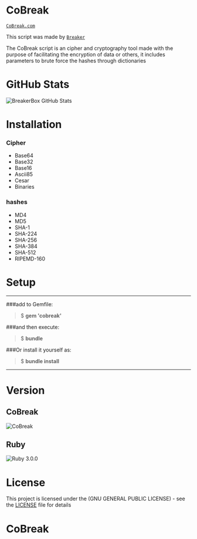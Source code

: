 # CoBreak

[`CoBreak.com`](https://github.com/BreakerBox/CoBreak.git)

This script was made by [`Breaker`](https://github.com/BreakerBox/CoBreak.git)

The CoBreak script is an cipher and cryptography tool made with the purpose of facilitating the encryption of data or others, it includes parameters to brute force the hashes through dictionaries

# GitHub Stats

![BreakerBox GitHub Stats](https://github-readme-stats.vercel.app/api?username=BreakerBox&show_icons=true&theme=midnight-purple)

# Installation

### Cipher

 - Base64
 - Base32
 - Base16
 - Ascii85
 - Cesar
 - Binaries

### hashes

 - MD4
 - MD5
 - SHA-1
 - SHA-224
 - SHA-256
 - SHA-384
 - SHA-512
 - RIPEMD-160
# Setup
---
###add to Gemfile:

> $ **gem 'cobreak'**

###and then execute:

> $ **bundle**

###Or install it yourself as:

> $ **bundle install**


---
# Version
## CoBreak

![CoBreak](https://img.shields.io/badge/CoBreak-%F0%9D%96%9B0.1-blueviolet)

## Ruby

![Ruby 3.0.0](https://img.shields.io/badge/Ruby-3.0.0-blue)

# License

This project is licensed under the (GNU GENERAL PUBLIC LICENSE) - see the [LICENSE](LICENSE) file for details
# CoBreak
